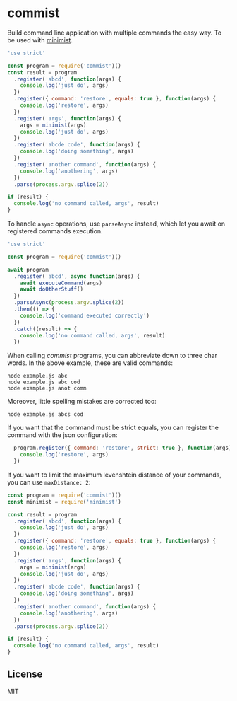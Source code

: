 commist
=======

Build command line application with multiple commands the easy way.
To be used with [minimist](http://npm.im/minimist).

```js
'use strict'

const program = require('commist')()
const result = program
  .register('abcd', function(args) {
    console.log('just do', args)
  })
  .register({ command: 'restore', equals: true }, function(args) {
    console.log('restore', args)
  })
  .register('args', function(args) {
    args = minimist(args)
    console.log('just do', args)
  })
  .register('abcde code', function(args) {
    console.log('doing something', args)
  })
  .register('another command', function(args) {
    console.log('anothering', args)
  })
  .parse(process.argv.splice(2))

if (result) {
  console.log('no command called, args', result)
}
```

To handle `async` operations, use `parseAsync` instead,
which let you await on registered commands execution.

```js
'use strict'

const program = require('commist')()

await program
  .register('abcd', async function(args) {
    await executeCommand(args)
    await doOtherStuff()
  })
  .parseAsync(process.argv.splice(2))
  .then(() => {
    console.log('command executed correctly')
  })
  .catch((result) => {
    console.log('no command called, args', result)
  })
```

When calling _commist_ programs, you can abbreviate down to three char
words. In the above example, these are valid commands:

```
node example.js abc
node example.js abc cod
node example.js anot comm
```

Moreover, little spelling mistakes are corrected too:

```
node example.js abcs cod
```

If you want that the command must be strict equals, you can register the
command with the json configuration:

```js
  program.register({ command: 'restore', strict: true }, function(args) {
    console.log('restore', args)
  })
```

If you want to limit the maximum levenshtein distance of your commands,
you can use `maxDistance: 2`:

```js
const program = require('commist')()
const minimist = require('minimist')

const result = program
  .register('abcd', function(args) {
    console.log('just do', args)
  })
  .register({ command: 'restore', equals: true }, function(args) {
    console.log('restore', args)
  })
  .register('args', function(args) {
    args = minimist(args)
    console.log('just do', args)
  })
  .register('abcde code', function(args) {
    console.log('doing something', args)
  })
  .register('another command', function(args) {
    console.log('anothering', args)
  })
  .parse(process.argv.splice(2))

if (result) {
  console.log('no command called, args', result)
}
```

License
-------

MIT
